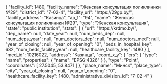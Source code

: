 {
    "facility_id": 1480,
    "facility_name": "Женская консультация поликлиники №29",
    "district_id": "7-02-4",
    "facility_url": "https:\/\/29gp.by\/",
    "facility_address": "Казинца",
    "ap_1": "94",
    "name": "Женская консультация поликлиники №29",
    "type": "Женская консультация",
    "state": "public institution",
    "stats": [
        {
            "url": "https:\/\/krdmo.by\/",
            "dep_name": null,
            "date_year": null,
            "num_beds_dep": null,
            "num_deps_year": null,
            "num_doctors_dep": null,
            "num_doctors_med": null,
            "year_of_closing": null,
            "year_of_opening": "0",
            "beds_in_hospital_key": 682,
            "num_beds_facility_year": null,
            "healthcare_facility_key": 1480
        }
    ],
    "med_id": 10216022,
    "address": "Казинца",
    "coord_x_y": {
        "crs": {
            "type": "name",
            "properties": {
                "name": "EPSG:4326"
            }
        },
        "type": "Point",
        "coordinates": [
            27.5045,
            53.8471
        ]
    },
    "place_name": "Минск",
    "place_type": "city",
    "year_of_closing": null,
    "year_of_opening": "0",
    "healthcare_facility_key": 1480,
    "administrative_division_id": "7-02-4"
}